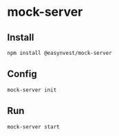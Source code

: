 # mock-server

## Install
```
npm install @easynvest/mock-server
```

## Config
```
mock-server init
```

## Run
```
mock-server start
```